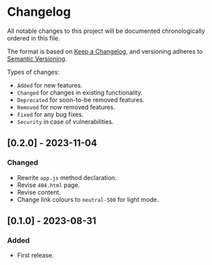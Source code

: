 # Changelog
All notable changes to this project will be documented chronologically ordered
in this file.

The format is based on [Keep a Changelog](https://keepachangelog.com/en/1.0.0/),
and versioning adheres to [Semantic Versioning](https://semver.org/spec/v2.0.0.html).

Types of changes:
* `Added` for new features.
* `Changed` for changes in existing functionality.
* `Deprecated` for soon-to-be removed features.
* `Removed` for now removed features.
* `Fixed` for any bug fixes.
* `Security` in case of vulnerabilities.

## [0.2.0] - 2023-11-04
### Changed
- Rewrite `app.js` method declaration.
- Revise `404.html` page.
- Revise content.
- Change link colours to `neutral-500` for light mode.

## [0.1.0] - 2023-08-31
### Added
- First release.